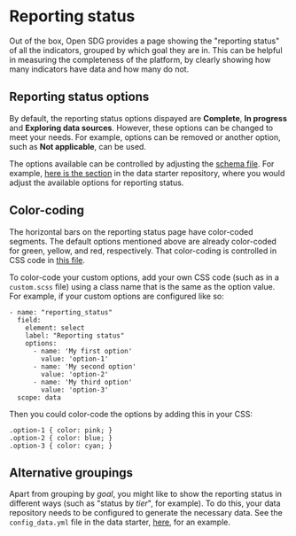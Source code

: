 <h1>Reporting status</h1>

Out of the box, Open SDG provides a page showing the "reporting status" of all the indicators, grouped by which goal they are in. This can be helpful in measuring the completeness of the platform, by clearly showing how many indicators have data and how many do not.

## Reporting status options

By default, the reporting status options dispayed are **Complete**, **In progress** and **Exploring data sources**. However, these options can be changed to meet your needs. For example, options can be removed or another option, such as **Not applicable**, can be used.

The options available can be controlled by adjusting the [schema file](./metadata-format.md#schema). For example, [here is the section](https://github.com/open-sdg/open-sdg-data-starter/blob/develop/_prose.yml#L135) in the data starter repository, where you would adjust the available options for reporting status.

## Color-coding

The horizontal bars on the reporting status page have color-coded segments. The default options mentioned above are already color-coded for green, yellow, and red, respectively. That color-coding is controlled in CSS code in [this file](https://github.com/open-sdg/open-sdg/blob/master/_sass/layouts/_reporting_status.scss).

To color-code your custom options, add your own CSS code (such as in a `custom.scss` file) using a class name that is the same as the option value. For example, if your custom options are configured like so:

```
- name: "reporting_status"
  field:
    element: select
    label: "Reporting status"
    options:
      - name: 'My first option'
        value: 'option-1'
      - name: 'My second option'
        value: 'option-2'
      - name: 'My third option'
        value: 'option-3'
  scope: data
```

Then you could color-code the options by adding this in your CSS:

```
.option-1 { color: pink; }
.option-2 { color: blue; }
.option-3 { color: cyan; }
```

## Alternative groupings

Apart from grouping by _goal_, you might like to show the reporting status in different ways (such as "status by _tier_", for example). To do this, your data repository needs to be configured to generate the necessary data. See the `config_data.yml` file in the data starter, [here](https://github.com/open-sdg/open-sdg-data-starter/blob/develop/config_data.yml#L24), for an example.
